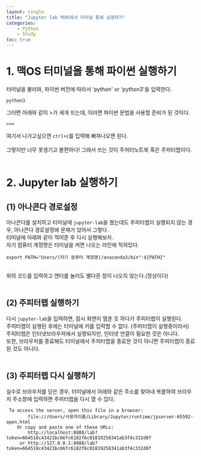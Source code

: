 ```yaml
---
layout: single
title: "Jupyter lab 맥OS에서 터미널 통해 실행하기"
categories: 
    - Python
    - Study
toc: true
---
```


# 1. 맥OS 터미널을 통해 파이썬 실행하기
터미널을 불러와, 파이썬 버전에 따라서 'python' or 'python3'을 입력한다.<br>

```
python3
```

그러면 아래와 같이 >가 세개 뜨는데, 이러면 파이썬 문법을 사용할 준비가 된 것이다. <br>

```
>>>
```
여기서 나가고싶으면 ```ctrl+z```를 입력해 빠져나오면 된다.<br><br>
그렇지만 너무 못생기고 불편하다! 그래서 쓰는 것이 주피터노트북 혹은 주피터랩이다.<br><br>

# 2. Jupyter lab 실행하기
## (1) 아나콘다 경로설정
아나콘다를 설치하고 터미널에 ```jupyter-lab```을 쳤는데도 주피터랩이 실행되지 않는 경우, 아나콘다 경로설정에 문제가 있어서 그렇다.<br>
터미널에 아래와 같이 적어준 후 다시 실행해보자.<br>
자기 컴퓨터 계정명은 터미널을 켜면 나오는 라인에 적혀있다.<br>


```
export PATH="Users/(자기 컴퓨터 계정명)/anaconda3/bin":${PATH}"
```
<br>
위의 코드를 입력하고 엔터를 눌러도 별다른 창이 나오지 않는다.(정상이다) <br><br>

## (2) 주피터랩 실행하기
다시 ```jupyter-lab```을 입력하면, 잠시 화면이 멈춘 듯 하다가 주피터랩이 실행된다.<br>
주피터랩이 실행된 후에는 터미널에 키를 입력할 수 없다. (주피터랩이 실행중이라서)<br>
주피터랩은 인터넷브라우저에서 실행되지만, 인터넷 연결이 필요한 것은 아니다. <br>
또한, 브라우저를 종료해도 터미널에서 주피터랩을 종료한 것이 아니면 주피터랩이 종료된 것도 아니다.<br><br>

## (3) 주피터랩 다시 실행하기
실수로 브라우저를 닫은 경우, 터미널에서 아래와 같은 주소를 찾아내 복붙하여 브라우저 주소창에 입력하면 주피터랩을 다시 열 수 있다.<br>
```
 To access the server, open this file in a browser:
        file:///Users/사용자이름/Library/Jupyter/runtime/jpserver-65592-open.html
    Or copy and paste one of these URLs:
        http://localhost:8888/lab?token=664518c43421bc66fc6182f6c01819258341ab3f4c332d8f
     or http://127.0.0.1:8888/lab?token=664518c43421bc66fc6182f6c01819258341ab3f4c332d8f
```



